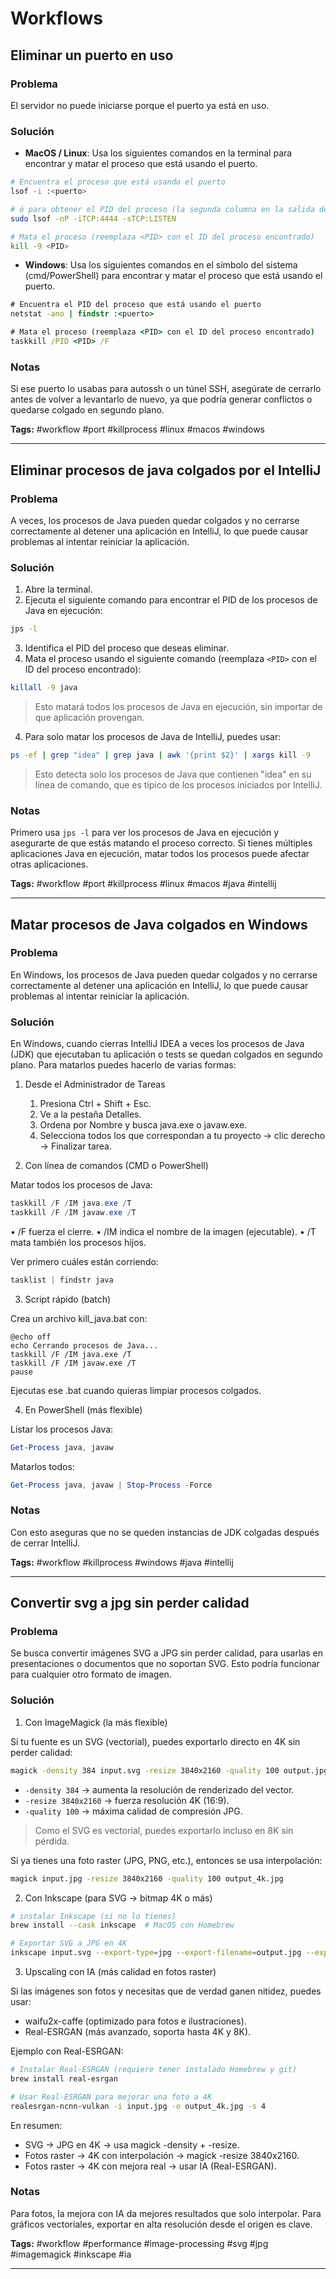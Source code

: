 # Workflows

## Eliminar un puerto en uso

### Problema
El servidor no puede iniciarse porque el puerto ya está en uso.

### Solución

- **MacOS / Linux**: Usa los siguientes comandos en la terminal para encontrar y matar el proceso que está usando el puerto.

```bash
# Encuentra el proceso que está usando el puerto
lsof -i :<puerto>

# ó para obtener el PID del proceso (la segunda columna en la salida del comando anterior)
sudo lsof -nP -iTCP:4444 -sTCP:LISTEN

# Mata el proceso (reemplaza <PID> con el ID del proceso encontrado)
kill -9 <PID>
```

- **Windows**: Usa los siguientes comandos en el símbolo del sistema (cmd/PowerShell) para encontrar y matar el proceso que está usando el puerto.

```cmd
# Encuentra el PID del proceso que está usando el puerto
netstat -ano | findstr :<puerto>

# Mata el proceso (reemplaza <PID> con el ID del proceso encontrado)
taskkill /PID <PID> /F
```

### Notas

Si ese puerto lo usabas para autossh o un túnel SSH, asegúrate de cerrarlo antes de volver a levantarlo de nuevo, ya que podría generar conflictos o quedarse colgado en segundo plano.

**Tags:** #workflow #port #killprocess #linux #macos #windows

---

## Eliminar procesos de java colgados por el IntelliJ

### Problema
A veces, los procesos de Java pueden quedar colgados y no cerrarse correctamente al detener una aplicación en IntelliJ, lo que puede causar problemas al intentar reiniciar la aplicación.

### Solución
1. Abre la terminal.
2. Ejecuta el siguiente comando para encontrar el PID de los procesos de Java en ejecución:

```bash
jps -l
```

3. Identifica el PID del proceso que deseas eliminar.
4. Mata el proceso usando el siguiente comando (reemplaza `<PID>` con el ID del proceso encontrado):

```bash
killall -9 java
```

> Esto matará todos los procesos de Java en ejecución, sin importar de que aplicación provengan.

4. Para solo matar los procesos de Java de IntelliJ, puedes usar:

```bash
ps -ef | grep "idea" | grep java | awk '{print $2}' | xargs kill -9
```

> Esto detecta solo los procesos de Java que contienen "idea" en su línea de comando, que es típico de los procesos iniciados por IntelliJ.

### Notas

Primero usa `jps -l` para ver los procesos de Java en ejecución y asegurarte de que estás matando el proceso correcto. Si tienes múltiples aplicaciones Java en ejecución, matar todos los procesos puede afectar otras aplicaciones.

**Tags:** #workflow #port #killprocess #linux #macos #java #intellij

---

## Matar procesos de Java colgados en Windows

### Problema

En Windows, los procesos de Java pueden quedar colgados y no cerrarse correctamente al detener una aplicación en IntelliJ, lo que puede causar problemas al intentar reiniciar la aplicación.

### Solución

En Windows, cuando cierras IntelliJ IDEA a veces los procesos de Java (JDK) que ejecutaban tu aplicación o tests se quedan colgados en segundo plano. Para matarlos puedes hacerlo de varias formas:

1. Desde el Administrador de Tareas
	1.	Presiona Ctrl + Shift + Esc.
	2.	Ve a la pestaña Detalles.
	3.	Ordena por Nombre y busca java.exe o javaw.exe.
	4.	Selecciona todos los que correspondan a tu proyecto → clic derecho → Finalizar tarea.

2. Con línea de comandos (CMD o PowerShell)

Matar todos los procesos de Java:

```powershell
taskkill /F /IM java.exe /T
taskkill /F /IM javaw.exe /T
```

•	/F fuerza el cierre.
•	/IM indica el nombre de la imagen (ejecutable).
•	/T mata también los procesos hijos.

Ver primero cuáles están corriendo:

```powershell
tasklist | findstr java
```

3. Script rápido (batch)

Crea un archivo kill_java.bat con:

```batch
@echo off
echo Cerrando procesos de Java...
taskkill /F /IM java.exe /T
taskkill /F /IM javaw.exe /T
pause
```

Ejecutas ese .bat cuando quieras limpiar procesos colgados.

4. En PowerShell (más flexible)

Listar los procesos Java:

```powershell
Get-Process java, javaw
```

Matarlos todos:

```powershell
Get-Process java, javaw | Stop-Process -Force
```

### Notas

Con esto aseguras que no se queden instancias de JDK colgadas después de cerrar IntelliJ.

**Tags:** #workflow #killprocess #windows #java #intellij

---

## Convertir svg a jpg sin perder calidad

### Problema

Se busca convertir imágenes SVG a JPG sin perder calidad, para usarlas en presentaciones o documentos que no soportan SVG. Esto podría funcionar para cualquier otro formato de imagen.

### Solución

1. Con ImageMagick (la más flexible)

Si tu fuente es un SVG (vectorial), puedes exportarlo directo en 4K sin perder calidad:

```bash
magick -density 384 input.svg -resize 3840x2160 -quality 100 output.jpg
```

-	`-density 384` → aumenta la resolución de renderizado del vector.
-	`-resize 3840x2160` → fuerza resolución 4K (16:9).
-	`-quality 100` → máxima calidad de compresión JPG.

> Como el SVG es vectorial, puedes exportarlo incluso en 8K sin pérdida.

Si ya tienes una foto raster (JPG, PNG, etc.), entonces se usa interpolación:

```bash
magick input.jpg -resize 3840x2160 -quality 100 output_4k.jpg
```

2. Con Inkscape (para SVG → bitmap 4K o más)

```bash
# instalar Inkscape (si no lo tienes)
brew install --cask inkscape  # MacOS con Homebrew

# Exportar SVG a JPG en 4K
inkscape input.svg --export-type=jpg --export-filename=output.jpg --export-width=3840 --export-height=2160
```

3. Upscaling con IA (más calidad en fotos raster)

Si las imágenes son fotos y necesitas que de verdad ganen nitidez, puedes usar:

-	waifu2x-caffe (optimizado para fotos e ilustraciones).
-	Real-ESRGAN (más avanzado, soporta hasta 4K y 8K).

Ejemplo con Real-ESRGAN:

```bash
# Instalar Real-ESRGAN (requiere tener instalado Homebrew y git)
brew install real-esrgan

# Usar Real-ESRGAN para mejorar una foto a 4K
realesrgan-ncnn-vulkan -i input.jpg -o output_4k.jpg -s 4
```

En resumen:

-	SVG → JPG en 4K → usa magick -density + -resize.
-	Fotos raster → 4K con interpolación → magick -resize 3840x2160.
-	Fotos raster → 4K con mejora real → usar IA (Real-ESRGAN).

### Notas

Para fotos, la mejora con IA da mejores resultados que solo interpolar. Para gráficos vectoriales, exportar en alta resolución desde el origen es clave.

**Tags:** #workflow #performance #image-processing #svg #jpg #imagemagick #inkscape #ia

---